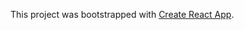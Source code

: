 This project was bootstrapped with [Create React App](https://github.com/facebook/create-react-app).

 
 
 
